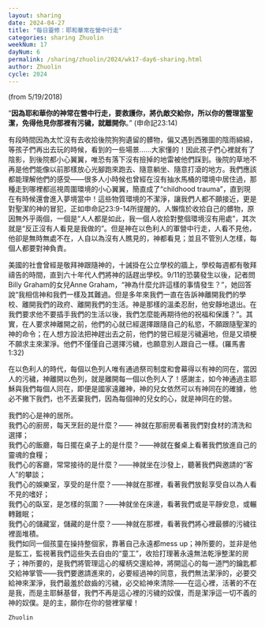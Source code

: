 ```yaml
---
layout: sharing
date: 2024-04-27
title: "每日靈修：耶和華常在營中行走"
categories: sharing Zhuolin
weekNum: 17
dayNum: 6
permalink: /sharing/zhuolin/2024/wk17-day6-sharing.html
author: Zhuolin
cycle: 2024
---
```

(from 5/19/2018)

“**因為耶和華你的神常在營中行走，要救護你，將仇敵交給你，所以你的營理當聖潔，免得他見你那裡有污穢，就離開你**。” (申命記23:14)  

有段時間因為太忙沒有去收拾後院狗狗遺留的髒物，偏又遇到西雅圖的陰雨綿綿，等孩子們再出去玩的時候，看到的一些場景......大家懂的！因此孩子們心裡就有了陰影，到後院都小心翼翼，唯恐有落下沒有撿掉的地雷被他們踩到。後院的草地不再是他們能像以前那樣放心光腳跑來跑去、隨意躺坐、隨意打滾的地方。我們應該都能理解他們的感受——很多人小時候也曾經在沒有抽水馬桶的環境中居住過，那種走到哪裡都巡視周圍環境的小心翼翼，簡直成了“childhood trauma”，直到現在有時候還會進入夢境當中！這些物質環境的不潔淨，讓我們人都不願接近，更是對聖潔的神的冒犯，正如申命記23:9-14所提醒的。人懶惰於收拾自己的髒物，原因無外乎兩個，一個是“人人都是如此，我一個人收拾對整個環境沒有用處”，其次就是“反正沒有人看見是我做的”。但是神在以色利人的軍營中行走，人看不見他，他卻是無時無處不在，人自以為沒有人瞧見的，神都看見；並且不管別人怎樣，每個人都要對神負責。  

美國的社會曾經是敬拜神跟隨神的，十誡掛在公立學校的牆上，學校每週都有敬拜禱告的時間，直到六十年代人們將神的話趕出學校。9/11的恐襲發生以後，記者問Billy Graham的女兒Anne Graham，“神為什麼允許這樣的事情發生？”，她回答說“我相信神和我們一樣及其難過。但是多年來我們一直在告訴神離開我們的學校、離開我們的政府、離開我們的生活。神是那樣的溫柔忍耐，他安靜地退出。在我們要求他不要插手我們的生活以後，我們怎麼能再期待他的祝福和保護？”。其實，在人要求神離開之前，他們的心就已經選擇跟隨自己的私慾，不願跟隨聖潔的神的命令；在人想方設法把神趕出去之前，他們的營已經是污穢遍地，但是又頑梗不願求主來潔淨。他們不僅僅自己選擇污穢，也願意別人跟自己一樣。(羅馬書1:32)  

在以色利人的時代，每個以色列人唯有通過祭司制度和會幕得以有神的同在，當因人的污穢，神離開以色列，就是離開每一個以色列人了！感謝主，如今神通過主耶穌與我們每個人同在，即便是國家遠離神，神的兒女依然可以有神同在的確據，他必不撇下我們，也不丟棄我們，因為每個神的兒女的心，就是神同在的營。  

我們的心是神的居所。  
我們心的廚房，每天烹飪的是什麼？—— 神就在那廚房看著我們對食材的清洗和選擇；  
我們心的飯廳，每日擺在桌子上的是什麼？——神就在餐桌上看著我們放進自己的靈魂的食糧；  
我們心的客廳，常常接待的是什麼？——神就坐在沙發上，聽著我們與邀請的“客人”的攀談；  
我們心的娛樂室，享受的是什麼？——神就在那裡，看著我們放鬆享受自以為人看不見的嗜好；  
我們心的臥室，是怎樣的氛圍？——神就坐在床邊，看著我們或是平靜安息，或輾轉難眠；  
我們心的儲藏室，儲藏的是什麼？——神就在那裡，看著我們將心裡最髒的污穢往裡面堆積。  
我們如同一個孩童在操持整個家，靠著自己永遠都mess up；神所要的，並非是他是監工，監視著我們這些失去自由的“童工”，收拾打理著永遠無法乾淨整潔的房子；神所要的，是我們將管理這心的權柄交還給神，將開這心的每一道門的鑰匙都交給神掌管——我們要邀請進來的，必要經過神的同意，我們無法潔淨的，必要交給神來潔淨，我們最羞於啟齒的污穢，必交給神來清除——在這心裡，活著的不在是我，而是主耶穌基督，我們不再是這心裡的污穢的奴僕，而是潔淨這一切不義的神的奴僕。是的主，願你在你的營裡掌權！  

`Zhuolin`  

